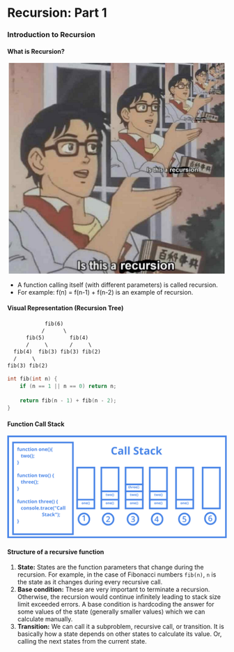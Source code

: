 # Recursion: Part 1

### Introduction to Recursion

#### What is Recursion?
![](images/1_RzsENqKDC_gE42PrCLrspQ.png)
- A function calling itself (with different parameters) is called recursion.
- For example: f(n) = f(n-1) + f(n-2) is an example of recursion.

#### Visual Representation (Recursion Tree)
```
            fib(6)
           /      \
      fib(5)        fib(4)
      /     \       /     \
  fib(4)  fib(3) fib(3) fib(2)
  /     \
fib(3) fib(2)
```

``` cpp
int fib(int n) {
    if (n == 1 || n == 0) return n;
    
    return fib(n - 1) + fib(n - 2);
}
```

#### Function Call Stack
![](images/1_rJ2sh-q1deQGGGVG5gYyIQ.png)

#### Structure of a recursive function
1. **State:** States are the function parameters that change during the recursion. For example, in the case of Fibonacci numbers `fib(n)`, `n` is the state as it changes during every recursive call.
2. **Base condition:** These are very important to terminate a recursion. Otherwise, the recursion would continue infinitely leading to stack size limit exceeded errors. A base condition is hardcoding the answer for some values of the state (generally smaller values) which we can calculate manually.
3. **Transition:** We can call it a subproblem, recursive call, or transition. It is basically how a state depends on other states to calculate its value.  Or, calling the next states from the current state.
